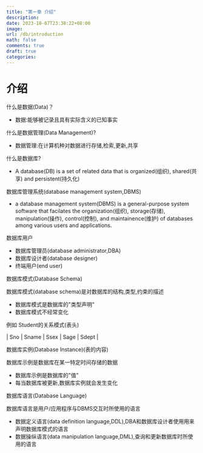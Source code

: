 ```yaml
---
title: "第一章 介绍"
description: 
date: 2023-10-07T23:38:22+08:00
image:
url: /db/introduction
math: false
comments: true
draft: true
categories:
---
```


# 介绍

什么是数据(Data)？
- 数据:能够被记录且具有实际含义的已知事实

什么是数据管理(Data Management)?
- 数据管理:在计算机种对数据进行存储,检索,更新,共享

什么是数据库?

- A database(DB) is a set of related data that is organized(组织), shared(共享) and persistent(持久化)

数据库管理系统(database management system,DBMS)

- a database management system(DBMS) is a general-purpose system software that facilates the organization(组织), storage(存储), manipulation(操作), control(控制), and maintainence(维护) of databases among various users and applications.

数据库用户
- 数据库管理员(database administrator,DBA)
- 数据库设计者(database designer)
- 终端用户(end user)

数据库模式(Database Schema)

数据库模式(database schema)是对数据库的结构,类型,约束的描述
- 数据库模式是数据库的"类型声明"
- 数据库模式不经常变化

例如 Student的关系模式(表头)

| Sno | Sname | Ssex | Sage | Sdept |

数据库实例(Database Instance)(表的内容)

数据库示例是数据库在某一特定时间存储的数据
- 数据库示例是数据库的"值"
- 每当数据库被更新,数据库实例就会发生变化

数据库语言(Database Language)

数据库语言是用户/应用程序与DBMS交互时所使用的语言
- 数据定义语言(data definition language,DDL),DBA和数据库设计者使用用来声明数据库模式的语言
- 数据操纵语言(data manipulation language,DML),查询和更新数据库时所使用的语言